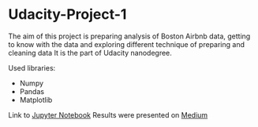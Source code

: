 # Udacity-Project-1

The aim of this project is preparing analysis of Boston Airbnb data, getting to know with the data and exploring different technique of preparing and cleaning data
It is the part of Udacity nanodegree. 

Used libraries:
- Numpy
- Pandas 
- Matplotlib

Link to [Jupyter Notebook](https://github.com/malowana/Udacity-Project-1/blob/main/Udacity_Project_1.ipynb)
Results were presented on [Medium](https://medium.com/@malowana1994/exploring-amsterdam-airbnb-data-c1c35fc3001)
